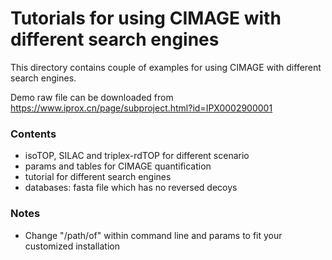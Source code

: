 # Tutorials for using CIMAGE with different search engines

This directory contains couple of examples for using CIMAGE with different search engines.

Demo raw file can be downloaded from https://www.iprox.cn/page/subproject.html?id=IPX0002900001



### Contents

- isoTOP, SILAC and triplex-rdTOP for different scenario
- params and tables for CIMAGE quantification
- tutorial for different search engines
- databases: fasta file which has no reversed decoys

### Notes

- Change "/path/of" within command line and params to fit your customized installation

